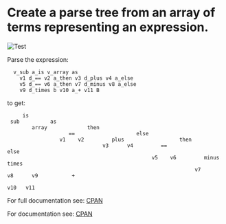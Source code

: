# Create a parse tree from an array of terms representing an expression.

![Test](https://github.com/philiprbrenan/TreeTerm/workflows/Test/badge.svg)

Parse the expression:

```
  v_sub a_is v_array as
    v1 d_== v2 a_then v3 d_plus v4 a_else
    v5 d_== v6 a_then v7 d_minus v8 a_else
    v9 d_times b v10 a_+ v11 B

```

to get:

```
     is
 sub          as
        array             then
                    ==                    else
                 v1    v2         plus                  then
                               v3      v4         ==                     else
                                               v5    v6         minus            times
                                                             v7       v8      v9           +
                                                                                       v10   v11
```

For full documentation see: [CPAN](https://metacpan.org/pod/Tree::Term)


For documentation see: [CPAN](https://metacpan.org/pod/Tree::Term)